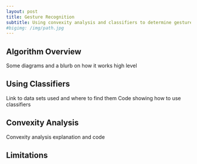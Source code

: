 ```yaml
---
layout: post
title: Gesture Recognition
subtitle: Using convexity analysis and classifiers to determine gestures
#bigimg: /img/path.jpg
---
```


## Algorithm Overview
Some diagrams and a blurb on how it works high level

## Using Classifiers
Link to data sets used and where to find them
Code showing how to use classifiers

## Convexity Analysis
Convexity analysis explanation and code

## Limitations
